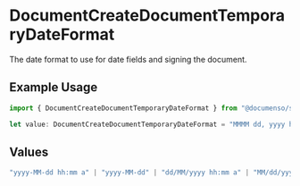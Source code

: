 # DocumentCreateDocumentTemporaryDateFormat

The date format to use for date fields and signing the document.

## Example Usage

```typescript
import { DocumentCreateDocumentTemporaryDateFormat } from "@documenso/sdk-typescript/models/operations";

let value: DocumentCreateDocumentTemporaryDateFormat = "MMMM dd, yyyy hh:mm a";
```

## Values

```typescript
"yyyy-MM-dd hh:mm a" | "yyyy-MM-dd" | "dd/MM/yyyy hh:mm a" | "MM/dd/yyyy hh:mm a" | "yyyy-MM-dd HH:mm" | "yy-MM-dd hh:mm a" | "yyyy-MM-dd HH:mm:ss" | "MMMM dd, yyyy hh:mm a" | "EEEE, MMMM dd, yyyy hh:mm a" | "yyyy-MM-dd'T'HH:mm:ss.SSSXXX"
```